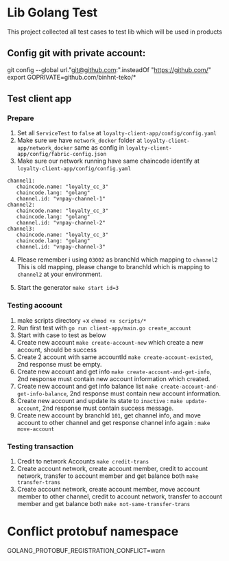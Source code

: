 # Lib Golang Test

This project collected all test cases to test lib which will be used in products

## Config git with private account:
git config --global url."git@github.com:".insteadOf "https://github.com/"
export GOPRIVATE=github.com/binhnt-teko/*


## Test client app

### Prepare

1. Set all `ServiceTest` to `false` at `loyalty-client-app/config/config.yaml`
2. Make sure we have `network_docker` folder at `loyalty-client-app/network_docker`
same as config in `loyalty-client-app/config/fabric-config.json`
3. Make sure our network running have same chaincode identify at `loyalty-client-app/config/config.yaml`
```text
channel1:
   chaincode.name: "loyalty_cc_3"
   chaincode.lang: "golang"
   channel.id: "vnpay-channel-1"
channel2:
   chaincode.name: "loyalty_cc_3"
   chaincode.lang: "golang"
   channel.id: "vnpay-channel-2"
channel3:
   chaincode.name: "loyalty_cc_3"
   chaincode.lang: "golang"
   channel.id: "vnpay-channel-3"
```
4. Please remember i using `03002` as branchId which mapping to `channel2`
This is old mapping, please change to branchId which is mapping to `channel2` at your environment.

5. Start the generator `make start id=3`

### Testing account
1. make scripts directory +x `chmod +x scripts/*`
2. Run first test with `go run client-app/main.go create_account`
3. Start with case to test as below
4. Create new account `make create-account-new` which create a new account, should be success
5. Create 2 account with same accountId `make create-account-existed`, 2nd response must be empty.
6. Create new account and get info `make create-account-and-get-info`, 2nd response must contain new account information which created.
7. Create new account and get info balance list `make create-account-and-get-info-balance`, 2nd response must contain new account information.
8. Create new account and update its state to `inactive` : `make update-account`, 2nd response must contain success message.
9. Create new account by branchId `101`, get channel info, and move account to other channel and get response channel info again : `make move-account`
### Testing transaction

1. Credit to network Accounts `make credit-trans`
2. Create account network, create account member, credit to account network, transfer to account member and get balance both `make transfer-trans`
3. Create account network, create account member, move account member to other channel, credit to account network, transfer to account member and get balance both `make not-same-transfer-trans`


# Conflict protobuf namespace 

GOLANG_PROTOBUF_REGISTRATION_CONFLICT=warn